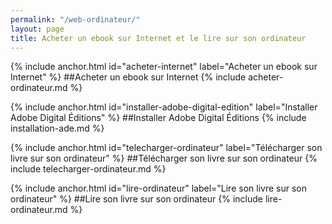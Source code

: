 ```yaml
---
permalink: "/web-ordinateur/"
layout: page
title: Acheter un ebook sur Internet et le lire sur son ordinateur
---
```


{% include anchor.html id="acheter-internet" label="Acheter un ebook sur Internet" %}
##Acheter un ebook sur Internet
{% include acheter-ordinateur.md %}

{% include anchor.html id="installer-adobe-digital-edition" label="Installer Adobe Digital Éditions" %}
##Installer Adobe Digital Éditions
{% include installation-ade.md %}

{% include anchor.html id="telecharger-ordinateur" label="Télécharger son livre sur son ordinateur" %}
##Télécharger son livre sur son ordinateur
{% include telecharger-ordinateur.md %}

{% include anchor.html id="lire-ordinateur" label="Lire son livre sur son ordinateur" %}
##Lire son livre sur son ordinateur
{% include lire-ordinateur.md %}
